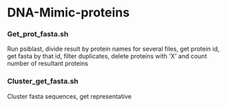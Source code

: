 # DNA-Mimic-proteins

### Get_prot_fasta.sh
Run psiblast, divide result by protein names for several files, get protein id, get fasta by that id, filter duplicates, delete proteins with 'X' and count number of resultant proteins

### Cluster_get_fasta.sh
Cluster fasta sequences, get representative
